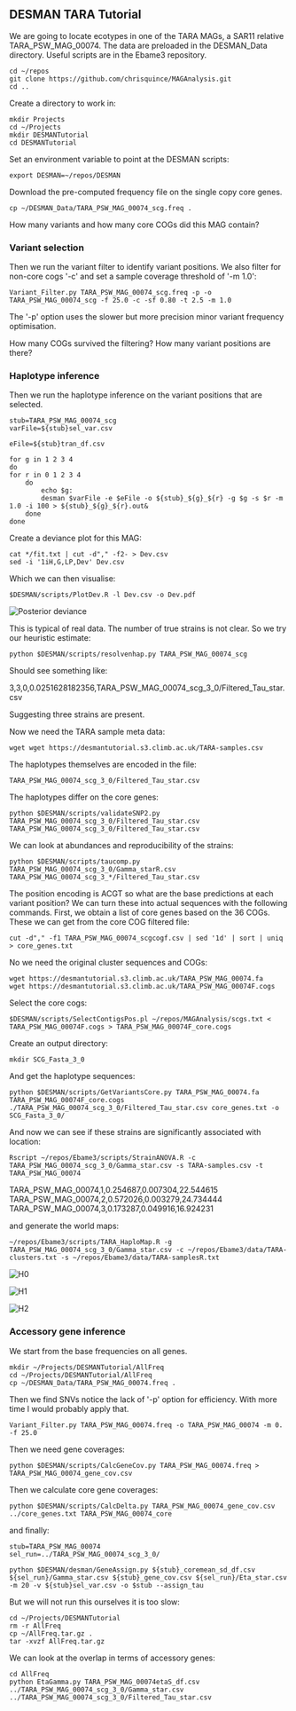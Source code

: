 ## DESMAN TARA Tutorial

We are going to locate ecotypes in one of the TARA MAGs, a SAR11 relative TARA_PSW_MAG_00074.
The data are preloaded in the DESMAN_Data directory. Useful scripts are in the Ebame3 repository.

```
cd ~/repos
git clone https://github.com/chrisquince/MAGAnalysis.git
cd ..
```

Create a directory to work in:
```
mkdir Projects
cd ~/Projects
mkdir DESMANTutorial
cd DESMANTutorial
```

Set an environment variable to point at the DESMAN scripts:
```
export DESMAN=~/repos/DESMAN
```

Download the pre-computed frequency file on the single copy core genes. 

```
cp ~/DESMAN_Data/TARA_PSW_MAG_00074_scg.freq .
```

How many variants and how many core COGs did this MAG contain?

### Variant selection

Then we run the variant filter to identify variant positions. We also filter for non-core cogs '-c' and set a sample coverage threshold of '-m 1.0':

```
Variant_Filter.py TARA_PSW_MAG_00074_scg.freq -p -o TARA_PSW_MAG_00074_scg -f 25.0 -c -sf 0.80 -t 2.5 -m 1.0
```

The '-p' option uses the slower but more precision minor variant frequency optimisation.

How many COGs survived the filtering? How many variant positions are there?

### Haplotype inference

Then we run the haplotype inference on the variant positions that are selected.

```
stub=TARA_PSW_MAG_00074_scg
varFile=${stub}sel_var.csv

eFile=${stub}tran_df.csv

for g in 1 2 3 4  
do
for r in 0 1 2 3 4
    do
        echo $g:
        desman $varFile -e $eFile -o ${stub}_${g}_${r} -g $g -s $r -m 1.0 -i 100 > ${stub}_${g}_${r}.out&
    done
done
```

Create a deviance plot for this MAG:

```
cat */fit.txt | cut -d"," -f2- > Dev.csv
sed -i '1iH,G,LP,Dev' Dev.csv 
```

Which we can then visualise:

```
$DESMAN/scripts/PlotDev.R -l Dev.csv -o Dev.pdf
```

![Posterior deviance](./Figures/Dev.png)

This is typical of real data. The number of true strains is not clear. So we try our heuristic estimate:

```
python $DESMAN/scripts/resolvenhap.py TARA_PSW_MAG_00074_scg
```

Should see something like:

3,3,0,0.0251628182356,TARA_PSW_MAG_00074_scg_3_0/Filtered_Tau_star.csv

Suggesting three strains are present.


Now we need the TARA sample meta data:

```
wget wget https://desmantutorial.s3.climb.ac.uk/TARA-samples.csv
```

The haplotypes themselves are encoded in the file:

```
TARA_PSW_MAG_00074_scg_3_0/Filtered_Tau_star.csv
```

The haplotypes differ on the core genes:

```
python $DESMAN/scripts/validateSNP2.py TARA_PSW_MAG_00074_scg_3_0/Filtered_Tau_star.csv TARA_PSW_MAG_00074_scg_3_0/Filtered_Tau_star.csv
```

We can look at abundances and reproducibility of the strains:

```
python $DESMAN/scripts/taucomp.py TARA_PSW_MAG_00074_scg_3_0/Gamma_starR.csv TARA_PSW_MAG_00074_scg_3_*/Filtered_Tau_star.csv
```

The position encoding is ACGT so what are the base predictions at each variant position? 
We can turn these into actual sequences with the following commands.
First, we obtain a list of core genes based on the 36 COGs. These we can get from the core COG filtered file:

```
cut -d"," -f1 TARA_PSW_MAG_00074_scgcogf.csv | sed '1d' | sort | uniq > core_genes.txt
```


No we need the original cluster sequences and COGs:

```
wget https://desmantutorial.s3.climb.ac.uk/TARA_PSW_MAG_00074.fa
wget https://desmantutorial.s3.climb.ac.uk/TARA_PSW_MAG_00074F.cogs
```

Select the core cogs:

```
$DESMAN/scripts/SelectContigsPos.pl ~/repos/MAGAnalysis/scgs.txt < TARA_PSW_MAG_00074F.cogs > TARA_PSW_MAG_00074F_core.cogs
```

Create an output directory:

```
mkdir SCG_Fasta_3_0
```

And get the haplotype sequences:

```
python $DESMAN/scripts/GetVariantsCore.py TARA_PSW_MAG_00074.fa TARA_PSW_MAG_00074F_core.cogs ./TARA_PSW_MAG_00074_scg_3_0/Filtered_Tau_star.csv core_genes.txt -o SCG_Fasta_3_0/
```

And now we can see if these strains are significantly associated with location:

```
Rscript ~/repos/Ebame3/scripts/StrainANOVA.R -c TARA_PSW_MAG_00074_scg_3_0/Gamma_star.csv -s TARA-samples.csv -t TARA_PSW_MAG_00074
```

TARA_PSW_MAG_00074,1,0.254687,0.007304,22.544615
TARA_PSW_MAG_00074,2,0.572026,0.003279,24.734444
TARA_PSW_MAG_00074,3,0.173287,0.049916,16.924231

and generate the world maps:

```
~/repos/Ebame3/scripts/TARA_HaploMap.R -g TARA_PSW_MAG_00074_scg_3_0/Gamma_star.csv -c ~/repos/Ebame3/data/TARA-clusters.txt -s ~/repos/Ebame3/data/TARA-samplesR.txt 
```

![H0](./Figures/WorldMap_H0.png)

![H1](./Figures/WorldMap_H1.png)

![H2](./Figures/WorldMap_H2.png)

### Accessory gene inference

We start from the base frequencies on all genes.

```
mkdir ~/Projects/DESMANTutorial/AllFreq
cd ~/Projects/DESMANTutorial/AllFreq
cp ~/DESMAN_Data/TARA_PSW_MAG_00074.freq .
```

Then we find SNVs notice the lack of '-p' option for efficiency. With more time I would probably apply that.

```
Variant_Filter.py TARA_PSW_MAG_00074.freq -o TARA_PSW_MAG_00074 -m 0. -f 25.0
```

Then we need gene coverages:

```
python $DESMAN/scripts/CalcGeneCov.py TARA_PSW_MAG_00074.freq > TARA_PSW_MAG_00074_gene_cov.csv
```

Then we calculate core gene coverages:

```
python $DESMAN/scripts/CalcDelta.py TARA_PSW_MAG_00074_gene_cov.csv ../core_genes.txt TARA_PSW_MAG_00074_core
```

and finally:

```
stub=TARA_PSW_MAG_00074
sel_run=../TARA_PSW_MAG_00074_scg_3_0/

python $DESMAN/desman/GeneAssign.py ${stub}_coremean_sd_df.csv ${sel_run}/Gamma_star.csv ${stub}_gene_cov.csv ${sel_run}/Eta_star.csv -m 20 -v ${stub}sel_var.csv -o $stub --assign_tau

```

But we will not run this ourselves it is too slow:

```
cd ~/Projects/DESMANTutorial
rm -r AllFreq
cp ~/AllFreq.tar.gz .
tar -xvzf AllFreq.tar.gz
```

We can look at the overlap in terms of accessory genes:
```
cd AllFreq
python EtaGamma.py TARA_PSW_MAG_00074etaS_df.csv ../TARA_PSW_MAG_00074_scg_3_0/Gamma_star.csv ../TARA_PSW_MAG_00074_scg_3_0/Filtered_Tau_star.csv
```